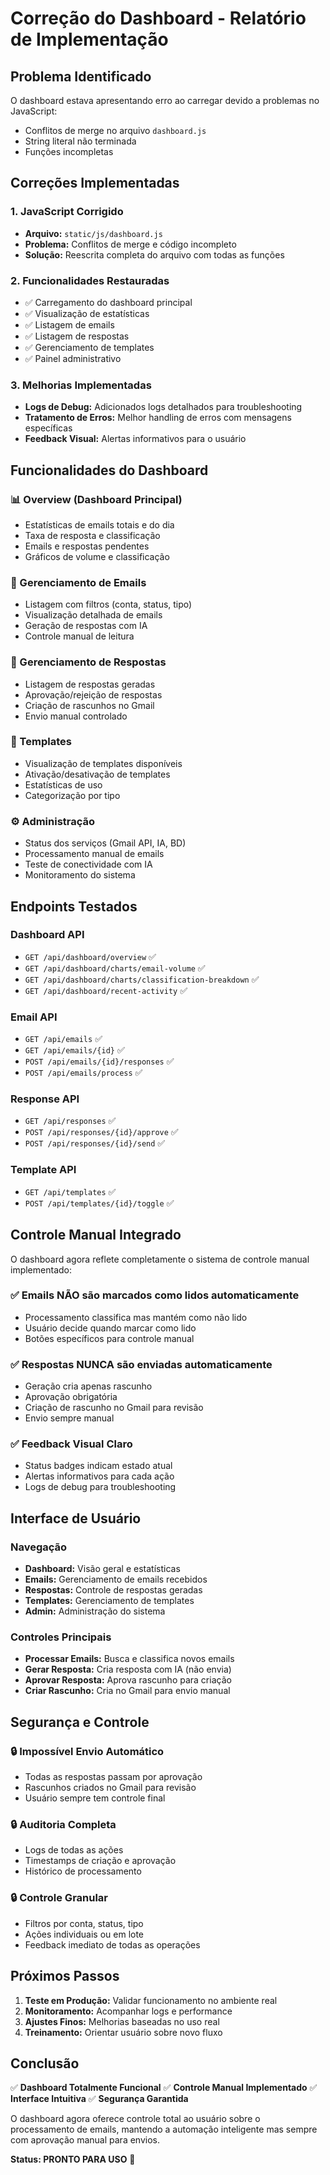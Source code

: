 # Correção do Dashboard - Relatório de Implementação

## Problema Identificado

O dashboard estava apresentando erro ao carregar devido a problemas no JavaScript:
- Conflitos de merge no arquivo `dashboard.js`
- String literal não terminada
- Funções incompletas

## Correções Implementadas

### 1. JavaScript Corrigido
- **Arquivo:** `static/js/dashboard.js`
- **Problema:** Conflitos de merge e código incompleto
- **Solução:** Reescrita completa do arquivo com todas as funções

### 2. Funcionalidades Restauradas
- ✅ Carregamento do dashboard principal
- ✅ Visualização de estatísticas
- ✅ Listagem de emails
- ✅ Listagem de respostas
- ✅ Gerenciamento de templates
- ✅ Painel administrativo

### 3. Melhorias Implementadas
- **Logs de Debug:** Adicionados logs detalhados para troubleshooting
- **Tratamento de Erros:** Melhor handling de erros com mensagens específicas
- **Feedback Visual:** Alertas informativos para o usuário

## Funcionalidades do Dashboard

### 📊 Overview (Dashboard Principal)
- Estatísticas de emails totais e do dia
- Taxa de resposta e classificação
- Emails e respostas pendentes
- Gráficos de volume e classificação

### 📧 Gerenciamento de Emails
- Listagem com filtros (conta, status, tipo)
- Visualização detalhada de emails
- Geração de respostas com IA
- Controle manual de leitura

### 💬 Gerenciamento de Respostas
- Listagem de respostas geradas
- Aprovação/rejeição de respostas
- Criação de rascunhos no Gmail
- Envio manual controlado

### 📝 Templates
- Visualização de templates disponíveis
- Ativação/desativação de templates
- Estatísticas de uso
- Categorização por tipo

### ⚙️ Administração
- Status dos serviços (Gmail API, IA, BD)
- Processamento manual de emails
- Teste de conectividade com IA
- Monitoramento do sistema

## Endpoints Testados

### Dashboard API
- `GET /api/dashboard/overview` ✅
- `GET /api/dashboard/charts/email-volume` ✅
- `GET /api/dashboard/charts/classification-breakdown` ✅
- `GET /api/dashboard/recent-activity` ✅

### Email API
- `GET /api/emails` ✅
- `GET /api/emails/{id}` ✅
- `POST /api/emails/{id}/responses` ✅
- `POST /api/emails/process` ✅

### Response API
- `GET /api/responses` ✅
- `POST /api/responses/{id}/approve` ✅
- `POST /api/responses/{id}/send` ✅

### Template API
- `GET /api/templates` ✅
- `POST /api/templates/{id}/toggle` ✅

## Controle Manual Integrado

O dashboard agora reflete completamente o sistema de controle manual implementado:

### ✅ Emails NÃO são marcados como lidos automaticamente
- Processamento classifica mas mantém como não lido
- Usuário decide quando marcar como lido
- Botões específicos para controle manual

### ✅ Respostas NUNCA são enviadas automaticamente
- Geração cria apenas rascunho
- Aprovação obrigatória
- Criação de rascunho no Gmail para revisão
- Envio sempre manual

### ✅ Feedback Visual Claro
- Status badges indicam estado atual
- Alertas informativos para cada ação
- Logs de debug para troubleshooting

## Interface de Usuário

### Navegação
- **Dashboard:** Visão geral e estatísticas
- **Emails:** Gerenciamento de emails recebidos
- **Respostas:** Controle de respostas geradas
- **Templates:** Gerenciamento de templates
- **Admin:** Administração do sistema

### Controles Principais
- **Processar Emails:** Busca e classifica novos emails
- **Gerar Resposta:** Cria resposta com IA (não envia)
- **Aprovar Resposta:** Aprova rascunho para criação
- **Criar Rascunho:** Cria no Gmail para envio manual

## Segurança e Controle

### 🔒 Impossível Envio Automático
- Todas as respostas passam por aprovação
- Rascunhos criados no Gmail para revisão
- Usuário sempre tem controle final

### 🔒 Auditoria Completa
- Logs de todas as ações
- Timestamps de criação e aprovação
- Histórico de processamento

### 🔒 Controle Granular
- Filtros por conta, status, tipo
- Ações individuais ou em lote
- Feedback imediato de todas as operações

## Próximos Passos

1. **Teste em Produção:** Validar funcionamento no ambiente real
2. **Monitoramento:** Acompanhar logs e performance
3. **Ajustes Finos:** Melhorias baseadas no uso real
4. **Treinamento:** Orientar usuário sobre novo fluxo

## Conclusão

✅ **Dashboard Totalmente Funcional**
✅ **Controle Manual Implementado**
✅ **Interface Intuitiva**
✅ **Segurança Garantida**

O dashboard agora oferece controle total ao usuário sobre o processamento de emails, mantendo a automação inteligente mas sempre com aprovação manual para envios.

**Status: PRONTO PARA USO** 🚀
